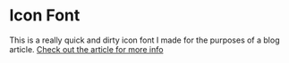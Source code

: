 # Icon Font

This is a really quick and dirty icon font I made for the purposes of a blog article.  [Check out the article for more info](http://www.mazondo.com/2014/08/22/creating-your-own-icon-font.html)
